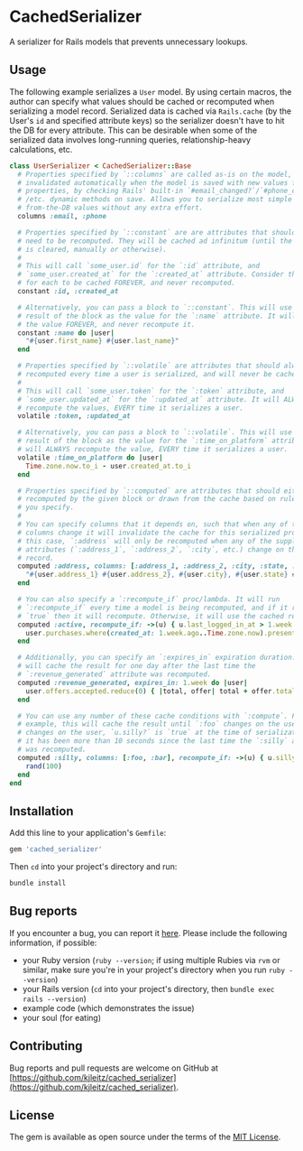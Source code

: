 # CachedSerializer

A serializer for Rails models that prevents unnecessary lookups.

## Usage

The following example serializes a `User` model. By using certain macros, the
author can specify what values should be cached or recomputed when serializing
a model record. Serialized data is cached via `Rails.cache` (by the User's `id`
and specified attribute keys) so the serializer doesn't have to hit the DB for
every attribute. This can be desirable when some of the serialized data involves
long-running queries, relationship-heavy calculations, etc.

```rb
class UserSerializer < CachedSerializer::Base
  # Properties specified by `::columns` are called as-is on the model, and
  # invalidated automatically when the model is saved with new values for these
  # properties, by checking Rails' built-in `#email_changed?`/`#phone_changed?`
  # /etc. dynamic methods on save. Allows you to serialize most simple straight-
  # from-the-DB values without any extra effort.
  columns :email, :phone

  # Properties specified by `::constant` are are attributes that should never
  # need to be recomputed. They will be cached ad infinitum (until the cache key
  # is cleared, manually or otherwise).
  #
  # This will call `some_user.id` for the `:id` attribute, and
  # `some_user.created_at` for the `:created_at` attribute. Consider the values
  # for each to be cached FOREVER, and never recomputed.
  constant :id, :created_at

  # Alternatively, you can pass a block to `::constant`. This will use the
  # result of the block as the value for the `:name` attribute. It will cache
  # the value FOREVER, and never recompute it.
  constant :name do |user|
    "#{user.first_name} #{user.last_name}"
  end

  # Properties specified by `::volatile` are attributes that should always be
  # recomputed every time a user is serialized, and will never be cached.
  #
  # This will call `some_user.token` for the `:token` attribute, and
  # `some_user.updated_at` for the `:updated_at` attribute. It will ALWAYS
  # recompute the values, EVERY time it serializes a user.
  volatile :token, :updated_at

  # Alternatively, you can pass a block to `::volatile`. This will use the
  # result of the block as the value for the `:time_on_platform` attribute. It
  # will ALWAYS recompute the value, EVERY time it serializes a user.
  volatile :time_on_platform do |user|
    Time.zone.now.to_i - user.created_at.to_i
  end

  # Properties specified by `::computed` are attributes that should either be
  # recomputed by the given block or drawn from the cache based on rules that
  # you specify.
  #
  # You can specify columns that it depends on, such that when any of the
  # columns change it will invalidate the cache for this serialized property. In
  # this case, `:address` will only be recomputed when any of the supplied
  # attributes (`:address_1`, `:address_2`, `:city`, etc.) change on the user
  # record.
  computed :address, columns: [:address_1, :address_2, :city, :state, :zip] do |user|
    "#{user.address_1} #{user.address_2}, #{user.city}, #{user.state} #{user.zip}"
  end

  # You can also specify a `:recompute_if` proc/lambda. It will run
  # `:recompute_if` every time a model is being recomputed, and if it returns
  # `true` then it will recompute. Otherwise, it will use the cached result.
  computed :active, recompute_if: ->(u) { u.last_logged_in_at > 1.week.ago } do |user|
    user.purchases.where(created_at: 1.week.ago..Time.zone.now).present?
  end

  # Additionally, you can specify an `:expires_in` expiration duration. This
  # will cache the result for one day after the last time the
  # `:revenue_generated` attribute was recomputed.
  computed :revenue_generated, expires_in: 1.week do |user|
    user.offers.accepted.reduce(0) { |total, offer| total + offer.total_price }
  end

  # You can use any number of these cache conditions with `:compute`. For
  # example, this will cache the result until `:foo` changes on the user, `:bar`
  # changes on the user, `u.silly?` is `true` at the time of serialization, or
  # it has been more than 10 seconds since the last time the `:silly` attribute
  # was recomputed.
  computed :silly, columns: [:foo, :bar], recompute_if: ->(u) { u.silly? }, expires_in: 10.seconds do |user|
    rand(100)
  end
end
```

## Installation

Add this line to your application's `Gemfile`:

```ruby
gem 'cached_serializer'
```

Then `cd` into your project's directory and run:

```bash
bundle install
```

## Bug reports

If you encounter a bug, you can report it [here](https://github.com/kjleitz/cached_serializer/issues). Please include the following information, if possible:

- your Ruby version (`ruby --version`; if using multiple Rubies via `rvm` or similar, make sure you're in your project's directory when you run `ruby --version`)
- your Rails version (`cd` into your project's directory, then `bundle exec rails --version`)
- example code (which demonstrates the issue)
- your soul (for eating)

## Contributing

Bug reports and pull requests are welcome on GitHub at [https://github.com/kjleitz/cached_serializer](https://github.com/kjleitz/cached_serializer).

## License

The gem is available as open source under the terms of the [MIT License](https://opensource.org/licenses/MIT).
